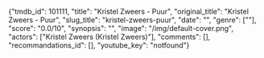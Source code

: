 {"tmdb_id": 101111, "title": "Kristel Zweers - Puur", "original_title": "Kristel Zweers - Puur", "slug_title": "kristel-zweers-puur", "date": "", "genre": [""], "score": "0.0/10", "synopsis": "", "image": "/img/default-cover.png", "actors": ["Kristel Zweers (Kristel Zweers)"], "comments": [], "recommandations_id": [], "youtube_key": "notfound"}